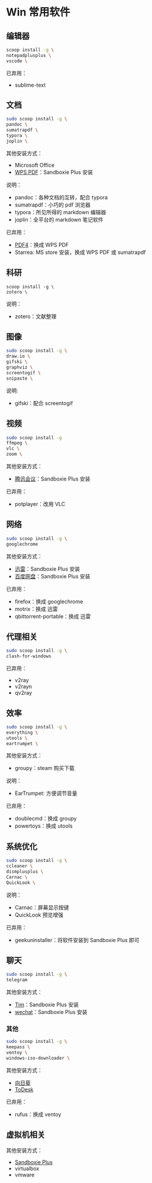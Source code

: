 # Win 常用软件

## 编辑器

```bash
scoop install -g \
notepadplusplus \
vscode \
```

已弃用：

- sublime-text

## 文档

```bash
sudo scoop install -g \
pandoc \
sumatrapdf \
typora \
joplin \
```

其他安装方式：

- Microsoft Office
- [WPS PDF](https://wpspdf.cn/)：Sandboxie Plus 安装

说明：

- pandoc：各种文档的互转，配合 typora
- sumatrapdf：小巧的 pdf 浏览器
- typora：所见所得的 markdown 编辑器
- joplin：全平台的 markdown 笔记软件

已弃用：

- [PDF4](https://en.pdf24.org/)：换成 WPS PDF
- Starrea: MS store 安装，换成 WPS PDF 或 sumatrapdf

## 科研

```scoop
scoop install -g \
zotero \
```

说明：

- zotero：文献整理

## 图像

```bash
sudo scoop install -g \
draw.io \
gifski \
graphviz \
screentogif \
snipaste \
```

说明:

- gifski：配合 screentogif

## 视频

```bash
sudo scoop install -g
ffmpeg \
vlc \
zoom \
```

其他安装方式：

- [腾讯会议](https://meeting.tencent.com/)：Sandboxie Plus 安装

已弃用：

- potplayer：改用 VLC

## 网络

```bash
sudo scoop install -g \
googlechrome
```

其他安装方式：

- [迅雷](https://www.xunlei.com/)：Sandboxie Plus 安装
- [百度网盘](https://pan.baidu.com/)：Sandboxie Plus 安装

已弃用：

- firefox：换成 googlechrome
- motrix：换成 迅雷
- qbittorrent-portable：换成 迅雷

## 代理相关

```bash
sudo scoop install -g \
clash-for-windows
```

已弃用：

- v2ray
- v2rayn
- qv2ray

## 效率

```bash
sudo scoop install -g \
everything \
utools \
eartrumpet \
```

其他安装方式：

- groupy：steam 购买下载

说明：

- EarTrumpet: 方便调节音量

已弃用：

- doublecmd：换成 groupy
- powertoys：换成 utools

## 系统优化

```bash
sudo scoop install -g \
ccleaner \
dismplusplus \
Carnac \
QuickLook \
```

说明：

- Carnac：屏幕显示按键
- QuickLook 预览增强

已弃用：

- geekuninstaller：将软件安装到 Sandboxie Plus 即可

## 聊天

```bash
sudo scoop install -g \
telegram
```

其他安装方式：

- [Tim](https://office.qq.com/)：Sandboxie Plus 安装
- [wechat](https://weixin.qq.com/)：Sandboxie Plus 安装

### 其他

```bash
sudo scoop install -g \
keepass \
ventoy \
windows-iso-downloader \
```

其他安装方式：

- [向日葵](https://sunlogin.oray.com/)
- [ToDesk](https://www.todesk.com/)

已弃用：

- rufus：换成 ventoy

## 虚拟机相关

其他安装方式：

- [Sandboxie Plus](https://sandboxie-plus.com/)
- virtualbox
- vmware